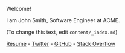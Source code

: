 Welcome!

I am John Smith, Software Engineer at ACME.

(To change this text, edit `content/_index.md`)

[Résumé](#) - [Twitter](#) - [GitHub](#) - [Stack Overflow](#)
